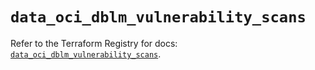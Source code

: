 # `data_oci_dblm_vulnerability_scans`

Refer to the Terraform Registry for docs: [`data_oci_dblm_vulnerability_scans`](https://registry.terraform.io/providers/hashicorp/oci/7.19.0/docs/data-sources/dblm_vulnerability_scans).
